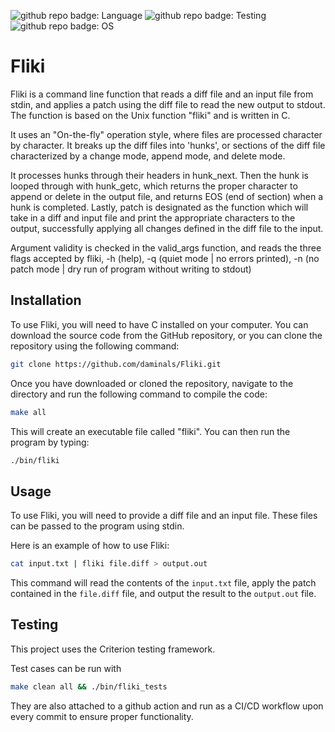 ![github repo badge: Language](https://img.shields.io/badge/Language-C-181717?color=blue) ![github repo badge: Testing](https://img.shields.io/badge/Testing-Criterion-181717?color=orange) ![github repo badge: OS](https://img.shields.io/badge/OS-Unix-181717?color=yellow)
# Fliki

Fliki is a command line function that reads a diff file and an input file from stdin, and applies a patch using the diff file to read the new output to stdout. The function is based on the Unix function "fliki" and is written in C.

It uses an "On-the-fly" operation style, where files are processed character by character. It breaks up the diff files into 'hunks', or sections of the diff file characterized by a change mode, append mode, and delete mode.

It processes hunks through their headers in hunk_next. Then the hunk is looped through with hunk_getc, which returns the proper character to append or delete in the output file, and returns EOS (end of section) when a hunk is completed. Lastly, patch is designated as the function which will take in a diff and input file and print the appropriate characters to the output, successfully applying all changes defined in the diff file to the input. 

Argument validity is checked in the valid_args function, and reads the three flags accepted by fliki, -h (help), -q (quiet mode | no errors printed), -n (no patch mode | dry run of program without writing to stdout)

## Installation

To use Fliki, you will need to have C installed on your computer. You can download the source code from the GitHub repository, or you can clone the repository using the following command:

```bash
git clone https://github.com/daminals/Fliki.git
```

Once you have downloaded or cloned the repository, navigate to the directory and run the following command to compile the code:

```bash
make all
```

This will create an executable file called "fliki". You can then run the program by typing:

```bash
./bin/fliki
```

## Usage

To use Fliki, you will need to provide a diff file and an input file. These files can be passed to the program using stdin.

Here is an example of how to use Fliki:

```bash
cat input.txt | fliki file.diff > output.out
```

This command will read the contents of the `input.txt` file, apply the patch contained in the `file.diff` file, and output the result to the `output.out` file.

## Testing

This project uses the Criterion testing framework.

Test cases can be run with 

```bash
make clean all && ./bin/fliki_tests
```

They are also attached to a github action and run as a CI/CD workflow upon every commit to ensure proper functionality.
